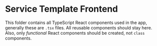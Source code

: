 # Service Template Frontend
This folder contains all TypeScript React components used in the app, generally these are `.tsx` files. All reusable components should stay here. Also, only _functional_ React components should be created, not `class` components.